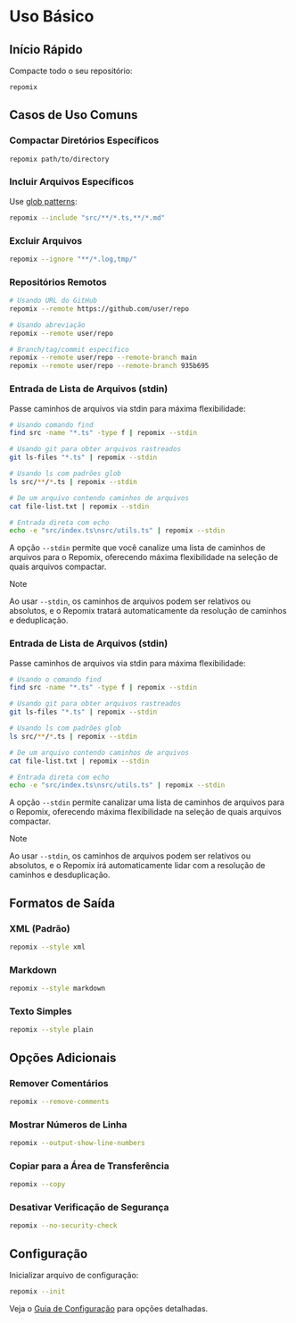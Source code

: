 # Uso Básico

## Início Rápido

Compacte todo o seu repositório:
```bash
repomix
```

## Casos de Uso Comuns

### Compactar Diretórios Específicos
```bash
repomix path/to/directory
```

### Incluir Arquivos Específicos
Use [glob patterns](https://github.com/mrmlnc/fast-glob?tab=readme-ov-file#pattern-syntax):
```bash
repomix --include "src/**/*.ts,**/*.md"
```

### Excluir Arquivos
```bash
repomix --ignore "**/*.log,tmp/"
```

### Repositórios Remotos
```bash
# Usando URL do GitHub
repomix --remote https://github.com/user/repo

# Usando abreviação
repomix --remote user/repo

# Branch/tag/commit específico
repomix --remote user/repo --remote-branch main
repomix --remote user/repo --remote-branch 935b695
```

### Entrada de Lista de Arquivos (stdin)

Passe caminhos de arquivos via stdin para máxima flexibilidade:

```bash
# Usando comando find
find src -name "*.ts" -type f | repomix --stdin

# Usando git para obter arquivos rastreados
git ls-files "*.ts" | repomix --stdin

# Usando ls com padrões glob
ls src/**/*.ts | repomix --stdin

# De um arquivo contendo caminhos de arquivos
cat file-list.txt | repomix --stdin

# Entrada direta com echo
echo -e "src/index.ts\nsrc/utils.ts" | repomix --stdin
```

A opção `--stdin` permite que você canalize uma lista de caminhos de arquivos para o Repomix, oferecendo máxima flexibilidade na seleção de quais arquivos compactar.

> [!NOTE]
> Ao usar `--stdin`, os caminhos de arquivos podem ser relativos ou absolutos, e o Repomix tratará automaticamente da resolução de caminhos e deduplicação.

### Entrada de Lista de Arquivos (stdin)

Passe caminhos de arquivos via stdin para máxima flexibilidade:

```bash
# Usando o comando find
find src -name "*.ts" -type f | repomix --stdin

# Usando git para obter arquivos rastreados
git ls-files "*.ts" | repomix --stdin

# Usando ls com padrões glob
ls src/**/*.ts | repomix --stdin

# De um arquivo contendo caminhos de arquivos
cat file-list.txt | repomix --stdin

# Entrada direta com echo
echo -e "src/index.ts\nsrc/utils.ts" | repomix --stdin
```

A opção `--stdin` permite canalizar uma lista de caminhos de arquivos para o Repomix, oferecendo máxima flexibilidade na seleção de quais arquivos compactar.

> [!NOTE]
> Ao usar `--stdin`, os caminhos de arquivos podem ser relativos ou absolutos, e o Repomix irá automaticamente lidar com a resolução de caminhos e desduplicação.

## Formatos de Saída

### XML (Padrão)
```bash
repomix --style xml
```

### Markdown
```bash
repomix --style markdown
```

### Texto Simples
```bash
repomix --style plain
```

## Opções Adicionais

### Remover Comentários
```bash
repomix --remove-comments
```

### Mostrar Números de Linha
```bash
repomix --output-show-line-numbers
```

### Copiar para a Área de Transferência
```bash
repomix --copy
```

### Desativar Verificação de Segurança
```bash
repomix --no-security-check
```

## Configuração

Inicializar arquivo de configuração:
```bash
repomix --init
```

Veja o [Guia de Configuração](/pt-br/guide/configuration) para opções detalhadas.
